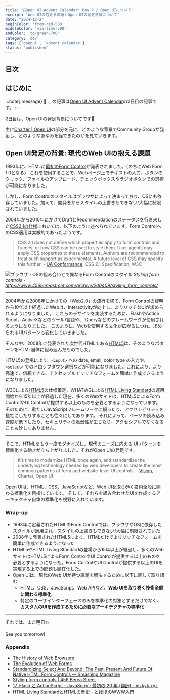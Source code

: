 ```yaml
---
title: "🎄Open UI Advent Calendar: Day 2 / Open UIについて"
excerpt: "Web UIの抱える課題とOpen UIの発足背景について"
date: "2024-12-2"
beginColor: 'from-red-500'
middleColor: 'via-lime-500'
endColor: 'to-green-700'
category: 'dev'
tags: ['openui', 'advent calendar']
status: 'published'
---
```

## 目次

## はじめに

:::note{.message}
🎄 この記事は[Open UI Advent Calendar](https://adventar.org/calendars/10293)の2日目の記事です。
:::

2日目は、Open UIの発足背景についてです🧤

主に[Charter | Open UI](https://open-ui.org/charter/)の部分を元に、どのような背景でCommunity Groupが発足し、どのようなあゆみを経てきたのかを見ていきます。

## Open UI発足の背景: 現代のWeb UIの抱える課題

1993年に、HTMLに[最初のForm Control](https://www.w3.org/MarkUp/HTMLPlus/htmlplus_1.html)が発表されました。（のちにWeb Form 1.0となる）
これを使用することで、Webページ上でテキストの入力、ボタンのクリック、ファイルのアップロード、チェックボックスやラジオボタンでの選択が可能になりました。

しかし、Form Controlのスタイルはブラウザによって決まっており、OSにも依存していました。加えて、開発者からスタイルの上書きもできない/大幅に制限されていました。

2004年から2010年にかけてDraftとRecommendationのステータスを行き来した[CSS2.1の仕様](https://www.w3.org/TR/CSS21/conform.html#q3.0)においては、以下のように述べられています。Form ControlへのCSS適用は実験的であったようです。

> CSS 2.1 does not define which properties apply to form controls and frames, or how CSS can be used to style them. User agents may apply CSS properties to these elements. Authors are recommended to treat such support as experimental. A future level of CSS may specify this further. - [UA Conformance](https://www.w3.org/TR/CSS21/conform.html#q3.0), CSS 2.1 Specification, W3C

![ブラウザ・OSの組み合わせで異なるForm Controlのスタイル](/different-styles-from-control.png)
*Styling form controls - https://www.456bereastreet.com/archive/200409/styling_form_controls/*

***

2004年から2008年にかけての「Web2.0」の流行を経て、Form Controlの黎明から10年以上経過したWebは、Interactivityが向上し、よりリッチなUIが求められるようになりました。
これらのデザインを実装するために、FlashやAction Script、ActiveXなどのツール/言語や、jQueryなどのフレームワークが使用されるようになりました。
このように、Webを使用する文化が広がるにつれ、求められるUIパターンも変化していきました。

そんな中、2008年に発表された次世代HTMLである[HTML5](https://html.spec.whatwg.org/multipage/)は、そのようなパターンをHTML自体に組み込んだものでした。

HTML5の登場により、`<input>` への date, email, color type の入力や、`<select>` でのドロップダウン選択などが可能になりました。これにより、より高速で、信頼できる、アクセシブルでリッチなフォームを簡単に作成できるようになりました。

W3Cによる[HTML5](https://www.w3.org/TR/2011/WD-html5-20110405/)の仕様策定、WHATWGによる[HTML Living Standard](https://html.spec.whatwg.org/)の運用開始から15年以上が経過した現在、多くのWebサイトは、HTML5によるForm ControlやUI Controlが提供する以上のものを必要とするようになっています。
そのために、重たいJavaScriptフレームワークに頼ったり、アクセシビリティを犠牲にしたりすることも往々にしてあります。
それによって、ページの読み込み速度が低下したり、セキュリティの脆弱性が生じたり、アクセシブルでなくなることも珍しくありません。

***

そこで、HTMLをもう一度モダナイズし、現代のニーズに応える UI パターンを標準化する動きが立ち上がりました。それがOpen UIの発足です。

> It’s time to modernize HTML once again, and standardize the underlying technology needed by web developers to create the most common patterns of form and website-level UI controls. - [Vision](https://open-ui.org/charter/), Charter, Open UI

Open UIは、HTML、CSS、JavaScriptなど、Web UIを取り巻く技術全般に関わる標準化を目指しています。
そして、それらを組み合わせたUIを作成するアーキテクチャ自体の標準化も視野に入れています。

### Wrap-up

- 1993年に定義されたHTMLのForm Controlでは、ブラウザやOSに依存したスタイルが適用され、スタイルの上書きもできない/大幅に制限されていた
- 2008年に発表されたHTML5により、HTMLだけでよりリッチなフォームを簡単に作成できるようになった
- HTML5やHTML Living Standardの登場から15年以上が経過し、多くのWebサイトはHTML5によるForm ControlやUI Controlが提供する以上のものを必要とするようになった。Form ControlやUI Controlが提供する以上のUIを実現する上での問題も顕在化した。
- Open UIは、現代のWeb UIが持つ課題を解決するために以下に関して取り組む
  - HTML、CSS、JavaScript、Web APIなど、**Web UIを取り巻く技術全般に関わる標準化**
  - 特定のユーザインターフェースのみを標準化の対象とするだけでなく、**カスタムのUIを作成するために必要なアーキテクチャの標準化**

***

それでは、また明日⛄

See you tomorrow!

### Appendix

- [The History of Web Browsers](https://www.mozilla.org/en-US/firefox/browsers/browser-history/)
- [The Evolution of Web Forms](https://ventureharbour.com/the-evolution-of-web-forms/)
- [Standardizing Select And Beyond: The Past, Present And Future Of Native HTML Form Controls — Smashing Magazine](https://www.smashingmagazine.com/2020/11/standardizing-select-native-html-form-controls/)
- [Styling form controls | 456 Berea Street](https://www.456bereastreet.com/archive/200409/styling_form_controls/)
- [17. Flash と ActionScript - JavaScript: 最初の 20 年 (翻訳) - inzkyk.xyz](https://inzkyk.xyz/js_20_years/failed_reformations/flash_and_actionscript/)
- [HTML Living StandardとHTMLの歴史 - とほほのWWW入門](https://www.tohoho-web.com/html/memo/htmlls.htm)
